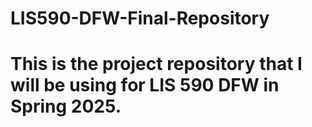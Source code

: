 # LIS590-DFW-Final-Repository
# This is the project repository that I will be using for LIS 590 DFW in Spring 2025. 
